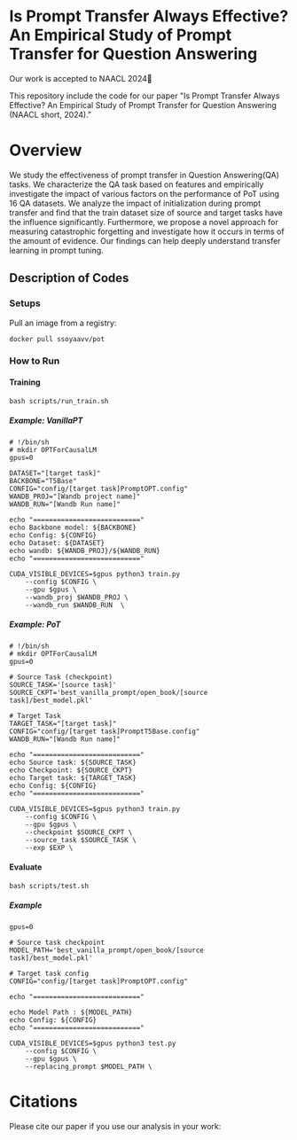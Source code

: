 # Is Prompt Transfer Always Effective? An Empirical Study of Prompt Transfer for Question Answering
Our work is accepted to NAACL 2024🎇

This repository include the code for our paper "Is Prompt Transfer Always Effective? An Empirical Study of Prompt Transfer for Question Answering (NAACL short, 2024)."

# Overview
We study the effectiveness of prompt transfer in Question Answering(QA) tasks. We characterize the QA task based on features and empirically investigate the impact of various factors on the performance of PoT using 16 QA datasets. We analyze the impact of initialization during prompt transfer and find that the train dataset size of source and target tasks have the influence significantly. Furthermore, we propose a novel approach for measuring catastrophic forgetting and investigate how it occurs in terms of the amount of evidence. Our findings can help deeply understand transfer learning in prompt tuning.

## Description of Codes

### Setups
Pull an image from a registry:
```
docker pull ssoyaavv/pot
```

### How to Run

#### Training
```
bash scripts/run_train.sh
```
##### Example: VanillaPT 
```
# !/bin/sh
# mkdir OPTForCausalLM
gpus=0

DATASET="[target task]"
BACKBONE="T5Base"
CONFIG="config/[target task]PromptOPT.config"
WANDB_PROJ="[Wandb project name]"
WANDB_RUN="[Wandb Run name]"

echo "==========================="
echo Backbone model: ${BACKBONE}
echo Config: ${CONFIG}
echo Dataset: ${DATASET}
echo wandb: ${WANDB_PROJ}/${WANDB_RUN}
echo "==========================="

CUDA_VISIBLE_DEVICES=$gpus python3 train.py
    --config $CONFIG \
    --gpu $gpus \
    --wandb_proj $WANDB_PROJ \
    --wandb_run $WANDB_RUN  \
```
##### Example: PoT 
```
# !/bin/sh
# mkdir OPTForCausalLM
gpus=0

# Source Task (checkpoint)
SOURCE_TASK='[source task]'
SOURCE_CKPT='best_vanilla_prompt/open_book/[source task]/best_model.pkl'

# Target Task 
TARGET_TASK="[target task]"
CONFIG="config/[target task]PromptT5Base.config"
WANDB_RUN="[Wandb Run name]"

echo "==========================="
echo Source task: ${SOURCE_TASK}
echo Checkpoint: ${SOURCE_CKPT}
echo Target task: ${TARGET_TASK}
echo Config: ${CONFIG}
echo "==========================="

CUDA_VISIBLE_DEVICES=$gpus python3 train.py  
    --config $CONFIG \
    --gpu $gpus \
    --checkpoint $SOURCE_CKPT \
    --source_task $SOURCE_TASK \
    --exp $EXP \

```

#### Evaluate
```
bash scripts/test.sh
```
##### Example
```
gpus=0

# Source task checkpoint
MODEL_PATH='best_vanilla_prompt/open_book/[source task]/best_model.pkl'

# Target task config
CONFIG="config/[target task]PromptOPT.config"

echo "==========================="

echo Model Path : ${MODEL_PATH}
echo Config: ${CONFIG}
echo "==========================="

CUDA_VISIBLE_DEVICES=$gpus python3 test.py
    --config $CONFIG \
    --gpu $gpus \
    --replacing_prompt $MODEL_PATH \
```

# Citations
Please cite our paper if you use our analysis in your work: 
